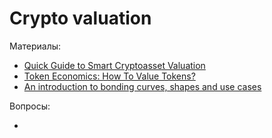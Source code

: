 # Crypto valuation


Материалы:

* [Quick Guide to Smart Cryptoasset Valuation](https://hackernoon.com/quick-guide-to-smart-cryptoasset-valuation-710a2d77d7ba)
* [Token Economics: How To Value Tokens?](https://hackernoon.com/token-economics-how-to-value-tokens-722c985c00d4)
* [An introduction to bonding curves, shapes and use cases](https://medium.com/linum-labs/intro-to-bonding-curves-and-shapes-bf326bc4e11a)

Вопросы:

*
